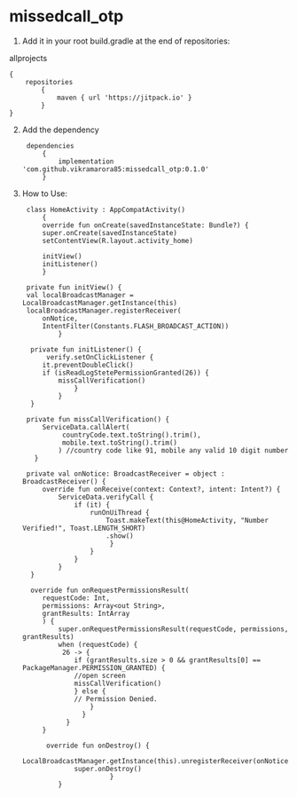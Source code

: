 # missedcall_otp

1. Add it in your root build.gradle at the end of repositories:

allprojects 

    {
	    repositories 
	        {
			    maven { url 'https://jitpack.io' }	
	    	}
	}
 
  
2. Add the dependency


        dependencies 
            {
                implementation 'com.github.vikramarora85:missedcall_otp:0.1.0'
            }
  
  
3. How to Use:


        class HomeActivity : AppCompatActivity() 
            {
            override fun onCreate(savedInstanceState: Bundle?) {
            super.onCreate(savedInstanceState)
            setContentView(R.layout.activity_home)

            initView()
            initListener()
            }

        private fun initView() {
        val localBroadcastManager = LocalBroadcastManager.getInstance(this)
        localBroadcastManager.registerReceiver(
            onNotice,
            IntentFilter(Constants.FLASH_BROADCAST_ACTION))
                }

         private fun initListener() {
             verify.setOnClickListener {
            it.preventDoubleClick()
            if (isReadLogStetePermissionGranted(26)) {
                missCallVerification()
                    }
                }
         }

        private fun missCallVerification() {
            ServiceData.callAlert(
                 countryCode.text.toString().trim(),
                 mobile.text.toString().trim()
                ) //country code like 91, mobile any valid 10 digit number
          }

        private val onNotice: BroadcastReceiver = object : BroadcastReceiver() {
            override fun onReceive(context: Context?, intent: Intent?) {
                ServiceData.verifyCall {
                    if (it) {
                        runOnUiThread {
                            Toast.makeText(this@HomeActivity, "Number Verified!", Toast.LENGTH_SHORT)
                            .show()
                             }
                        }
                    }
                }
         }

         override fun onRequestPermissionsResult(
            requestCode: Int,
            permissions: Array<out String>,
            grantResults: IntArray
            ) {
                super.onRequestPermissionsResult(requestCode, permissions, grantResults)
                when (requestCode) {
                 26 -> {
                    if (grantResults.size > 0 && grantResults[0] == PackageManager.PERMISSION_GRANTED) {
                    //open screen
                    missCallVerification()
                    } else {
                    // Permission Denied.
                        }
                      }
                  }
            }

             override fun onDestroy() {
                 LocalBroadcastManager.getInstance(this).unregisterReceiver(onNotice)
                    super.onDestroy()
                             }
                }
